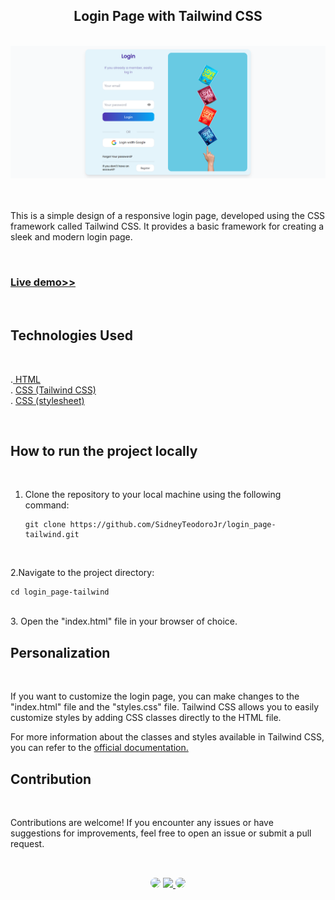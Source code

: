 <h2 align="center">Login Page with Tailwind CSS</h2>
</br>

<div align="center">
<a href="https://sidneyteodorojr.github.io/login_page-tailwind/" target="_blank">
<img src="https://github.com/SidneyTeodoroJr/login_page-tailwind/blob/main/loginScreen/login_screen.png" alt="gradient">
</a>
</div>
</br>
</br>

<p>
 This is a simple design of a responsive login page, developed using the CSS framework called Tailwind CSS. It provides a basic framework for creating a sleek and modern login page.
</p>
</br>
<h3 align="left"><a href="https://sidneyteodorojr.github.io/login_page-tailwind/">Live demo>></a></h3>
</br>

<h2>Technologies Used</h2>
</br>

<p>
.<a href="https://www.w3schools.com/html/html_intro.asp" target="_blank"> HTML</a>
</br>
. <a href="https://v2.tailwindcss.com/docs" target="_blank">CSS (Tailwind CSS)</a>
</br>
. <a href="https://www.w3schools.com/css/default.asp" target="_blank">CSS (stylesheet)</a>
</p>
</br>

## How to run the project locally
</br>

1. Clone the repository to your local machine using the following command:


   ```shell
   git clone https://github.com/SidneyTeodoroJr/login_page-tailwind.git
 </br>

2.Navigate to the project directory:
 
    cd login_page-tailwind

 </br>
3. Open the "index.html" file in your browser of choice.

## Personalization
</br>

<p>
If you want to customize the login page, you can make changes to the "index.html" file and the "styles.css" file. Tailwind CSS allows you to easily customize styles by adding CSS classes directly to the HTML file.
</p>

<p>
 For more information about the classes and styles available in Tailwind CSS, you can refer to the <a href="https://tailwindcss.com/docs/installation" target="_blank">official documentation.</a>
</p>

## Contribution
</br>

<p>
 Contributions are welcome! If you encounter any issues or have suggestions for improvements, feel free to open an issue or submit a pull request.
</p>

##
</br>

<div align="center">
<a href="https://www.facebook.com/profile.php?id=100091086461235" target="_blank"><img src="https://img.shields.io/badge/-Facebook-%230077B5?style=for-the-badge&logo=facebook&logoColor=white" style="border-radius: 30px" target="_blank"></a>
<a href="https://www.instagram.com/sidneyteodoroaraujo" target="_blank"><img src="https://img.shields.io/badge/-Instagram-%23E4405F?style=for-the-badge&logo=instagram&logoColor=white"</a>
<a href="https://www.linkedin.com/in/sidney-teodoro-4a4a8119b?lipi=urn%3Ali%3Apage%3Ad_flagship3_profile_view_base_contact_details%3B%2FevuTOiSSJS2hWGCZgtZiQ%3D%3D" target="_blank"><img src="https://img.shields.io/badge/-LinkedIn-%230077B5?style=for-the-badge&logo=linkedin&logoColor=white" style="border-radius: 30px" target="_blank"></a>
</div>
